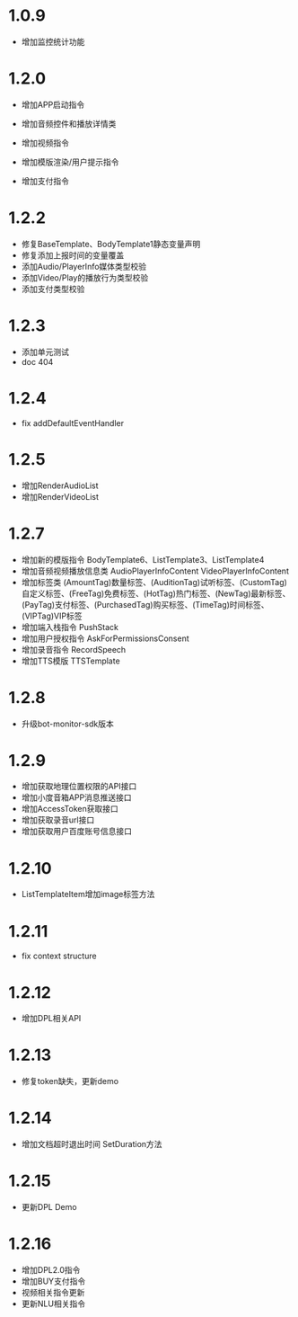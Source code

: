 # 1.0.9

* 增加监控统计功能

# 1.2.0

* 增加APP启动指令

* 增加音频控件和播放详情类

* 增加视频指令

* 增加模版渲染/用户提示指令

* 增加支付指令

# 1.2.2

* 修复BaseTemplate、BodyTemplate1静态变量声明
* 修复添加上报时间的变量覆盖
* 添加Audio/PlayerInfo媒体类型校验
* 添加Video/Play的播放行为类型校验
* 添加支付类型校验

# 1.2.3

* 添加单元测试
* doc 404

# 1.2.4

* fix addDefaultEventHandler

# 1.2.5

* 增加RenderAudioList
* 增加RenderVideoList

# 1.2.7
* 增加新的模版指令 BodyTemplate6、ListTemplate3、ListTemplate4
* 增加音频视频播放信息类 AudioPlayerInfoContent VideoPlayerInfoContent
* 增加标签类 (AmountTag)数量标签、(AuditionTag)试听标签、(CustomTag)自定义标签、(FreeTag)免费标签、(HotTag)热门标签、(NewTag)最新标签、(PayTag)支付标签、(PurchasedTag)购买标签、(TimeTag)时间标签、(VIPTag)VIP标签
* 增加端入栈指令 PushStack
* 增加用户授权指令 AskForPermissionsConsent
* 增加录音指令 RecordSpeech
* 增加TTS模版 TTSTemplate

# 1.2.8
* 升级bot-monitor-sdk版本

# 1.2.9
* 增加获取地理位置权限的API接口
* 增加小度音箱APP消息推送接口
* 增加AccessToken获取接口
* 增加获取录音url接口
* 增加获取用户百度账号信息接口

# 1.2.10
* ListTemplateItem增加image标签方法

# 1.2.11
* fix context structure

# 1.2.12
* 增加DPL相关API

# 1.2.13
* 修复token缺失，更新demo

# 1.2.14
* 增加文档超时退出时间 SetDuration方法

# 1.2.15
* 更新DPL Demo

# 1.2.16
* 增加DPL2.0指令
* 增加BUY支付指令
* 视频相关指令更新
* 更新NLU相关指令